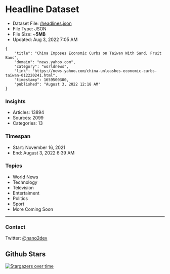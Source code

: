 # Headline Dataset

- Dataset File: [/headlines.json](https://raw.githubusercontent.com/fwd/news/master/headlines.json) 
- File Type: JSON
- File Size: ~**5MB**
- Updated: Aug 3, 2022 7:05 AM

```
{
    "title": "China Imposes Economic Curbs on Taiwan With Sand, Fruit Bans",
    "domain": "news.yahoo.com",
    "category": "worldnews",
    "link": "https://news.yahoo.com/china-unleashes-economic-curbs-taiwan-012220241.html",
    "timestamp": 1659500300,
    "published": "August 3, 2022 12:18 AM"
}
```

### Insights

- Articles: 13894
- Sources: 2099
- Categories: 13

### Timespan

- Start: November 16, 2021
- End: August 3, 2022 6:39 AM

### Topics

- World News
- Technology
- Television
- Entertaiment
- Politics
- Sport
- More Coming Soon

---

### Contact 

Twitter: [@nano2dev](https://twitter.com/nano2dev)

## Github Stars

[![Stargazers over time](https://starchart.cc/fwd/news.svg)](https://starchart.cc/fwd/news)
	
